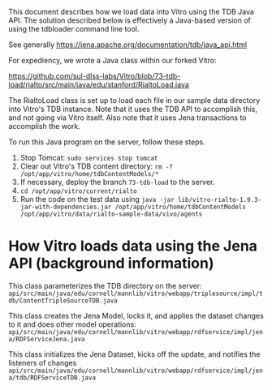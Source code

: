 This document describes how we load data into Vitro using the TDB Java API. The solution described below is effectively a Java-based version of using the tdbloader command line tool.

See generally https://jena.apache.org/documentation/tdb/java_api.html

For expediency, we wrote a Java class within our forked Vitro:

https://github.com/sul-dlss-labs/Vitro/blob/73-tdb-load/rialto/src/main/java/edu/stanford/RialtoLoad.java

The RialtoLoad class is set up to load each file in our sample data directory into Vitro's TDB instance. Note that it uses the TDB API to accomplish this, and not going via Vitro itself. Also note that it uses Jena transactions to accomplish the work.

To run this Java program on the server, follow these steps.

1. Stop Tomcat: `sudo services stop tomcat`
2. Clear out Vitro's TDB content directory: `rm -f /opt/app/vitro/home/tdbContentModels/*`
3. If necessary, deploy the branch `73-tdb-load` to the server.
4. `cd /opt/app/vitro/current/rialto`
5. Run the code on the test data using `java -jar lib/vitro-rialto-1.9.3-jar-with-dependencies.jar /opt/app/vitro/home/tdbContentModels   /opt/app/vitro/data/rialto-sample-data/vivo/agents` 


# How Vitro loads data using the Jena API (background information)
This class parameterizes the TDB directory on the server:
`api/src/main/java/edu/cornell/mannlib/vitro/webapp/triplesource/impl/tdb/ContentTripleSourceTDB.java`

This class creates the Jena Model, locks it, and applies the dataset changes to it and does other model operations:
`api/src/main/java/edu/cornell/mannlib/vitro/webapp/rdfservice/impl/jena/RDFServiceJena.java`

This class initializes the Jena Dataset, kicks off the update, and notifies the listeners of changes
`api/src/main/java/edu/cornell/mannlib/vitro/webapp/rdfservice/impl/jena/tdb/RDFServiceTDB.java`

